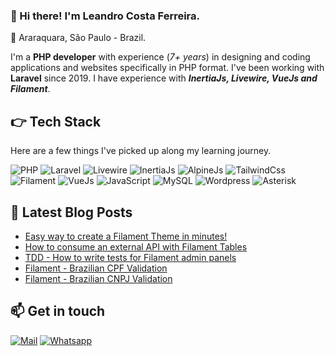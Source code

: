 ### 👋 Hi there! I'm Leandro Costa Ferreira.

📍 Araraquara, São Paulo - Brazil.

I'm a **PHP developer** with experience (*7+ years*) in designing and coding applications and websites specifically in PHP format. I've been working with **Laravel** since 2019. I have experience with ***InertiaJs, Livewire, VueJs and Filament***.

## 👉 Tech Stack

Here are a few things I've picked up along my learning journey.

![PHP](https://img.shields.io/badge/-PHP-7a86b8?style=for-the-badge&logo=php&logoColor=white)
![Laravel](https://img.shields.io/badge/Laravel-f9322c?style=for-the-badge&logo=laravel&logoColor=white)
![Livewire](https://img.shields.io/badge/Livewire-fb70a9?style=for-the-badge&logo=livewire&logoColor=white)
![InertiaJs](https://img.shields.io/badge/InertiaJs-8d5aea?style=for-the-badge&logo=javascript&logoColor=white)
![AlpineJs](https://img.shields.io/badge/AlpineJs-77c1d2?style=for-the-badge&logo=javascript&logoColor=white)
![TailwindCss](https://img.shields.io/badge/TailwindCss-38bdf8?style=for-the-badge&logo=tailwindcss&logoColor=white)
![Filament](https://img.shields.io/badge/Filament-eab308?style=for-the-badge&logo=laravel&logoColor=white)
![VueJs](https://img.shields.io/badge/VueJs-42b883?style=for-the-badge&logo=v&logoColor=white)
![JavaScript](https://img.shields.io/badge/JS-F7DF1E?style=for-the-badge&logo=javascript&logoColor=white)
![MySQL](https://img.shields.io/badge/MySQL-3e6e93?style=for-the-badge&logo=mysql&logoColor=white)
![Wordpress](https://img.shields.io/badge/Wordpress-23282d?style=for-the-badge&logo=wordpress&logoColor=white)
![Asterisk](https://img.shields.io/badge/Asterisk-f6772f?style=for-the-badge&logo=php&logoColor=white)

## 📝  Latest Blog Posts

- [Easy way to create a Filament Theme in minutes!](https://filamentphp.com/blog/easy-way-to-create-a-filament-theme-in-minutes)
- [How to consume an external API with Filament Tables](https://filamentphp.com/blog/how-to-consume-an-external-api-with-filament-tables)
- [TDD - How to write tests for Filament admin panels](https://filamentphp.com/blog/how-to-write-tests-for-filament-admin-panels)
- [Filament - Brazilian CPF Validation](https://filamentphp.com/tricks/brazilian-cpf-validation)
- [Filament - Brazilian CNPJ Validation](https://filamentphp.com/tricks/brazilian-cnpj-validation)

## 📫 Get in touch

[![Mail](https://img.shields.io/badge/leandrocfe@gmail.com-fff?style=for-the-badge&logo=gmail&logoColor=red)](mailto:leandrocfe@gmail.com)
[![Whatsapp](https://img.shields.io/badge/+5516997249529-fff?style=for-the-badge&logo=whatsapp&logoColor=green)](https://wa.me/5516997249529)
